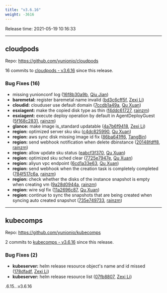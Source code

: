 ```yaml
---
title: "v3.6.16"
weight: -3616
---
```


Release time: 2021-05-19 10:16:33

-----

## cloudpods

Repo: https://github.com/yunionio/cloudpods

16 commits to [cloudpods - v3.6.16] since this release.

### Bug Fixes (16)
- missing yunionconf log ([16f8b30a9b](https://github.com/yunionio/cloudpods/commit/16f8b30a9b8098f5fcb9de805546c9fbad9230f1), [Qiu Jian](mailto:qiujian@yunionyun.com))
- **baremetal:** register baremetal name invalid ([bd3c6cff5f](https://github.com/yunionio/cloudpods/commit/bd3c6cff5f33f6495fd2d9176bd80f5ff95ca42f), [Zexi Li](mailto:zexi.li@qq.com))
- **cloudid:** clouduser use default domain ([7ccdb1a49a](https://github.com/yunionio/cloudpods/commit/7ccdb1a49ae78811944a35bc065bd3b0d54d1228), [Qu Xuan](mailto:quxuan@yunionyun.com))
- **esxiagent:** make the copied disk type as thin ([f4ddc61727](https://github.com/yunionio/cloudpods/commit/f4ddc61727cb38eaadbcde1209cba858e2f26986), [rainzm](mailto:mjoycarry@gmail.com))
- **esxiagent:** execute deploy operation by default in AgentDeployGuest ([5f168c2831](https://github.com/yunionio/cloudpods/commit/5f168c2831f8a57d308ccc696ff9351c470da1ca), [rainzm](mailto:mjoycarry@gmail.com))
- **glance:** make image is_standard updatable ([4a7b6f9418](https://github.com/yunionio/cloudpods/commit/4a7b6f9418242f165d2782f2ecf3246c9b6a6050), [Zexi Li](mailto:zexi.li@qq.com))
- **region:** optimized server sku sku ([c4dc825990](https://github.com/yunionio/cloudpods/commit/c4dc8259908d20066bc080005841cb2a74aa0702), [Qu Xuan](mailto:quxuan@yunionyun.com))
- **region:** aws sync disk missing image id fix ([86ba641ff6](https://github.com/yunionio/cloudpods/commit/86ba641ff67e318954e1cde551cf5df850a4f802), [TangBin](mailto:tangbin@yunion.cn))
- **region:** send webhook notification when delete dbinstance ([20148fdff8](https://github.com/yunionio/cloudpods/commit/20148fdff8106761b255dd54d457f3b8761824b2), [rainzm](mailto:mjoycarry@gmail.com))
- **region:** allow update sku status ([eabcf3f370](https://github.com/yunionio/cloudpods/commit/eabcf3f370938417a60a0b6c169d20010ff2d6ce), [Qu Xuan](mailto:quxuan@yunionyun.com))
- **region:** optimized sku sched clear ([7725e7947e](https://github.com/yunionio/cloudpods/commit/7725e7947ed315a49d55b2d51c52e71edb258713), [Qu Xuan](mailto:quxuan@yunionyun.com))
- **region:** aliyun vpc endpoint ([6cd1a33e63](https://github.com/yunionio/cloudpods/commit/6cd1a33e637fa27e1994fea7c7e69b03679a87fe), [Qu Xuan](mailto:quxuan@yunionyun.com))
- **region:** send webhook when the creation task is completely completed ([784f517c6a](https://github.com/yunionio/cloudpods/commit/784f517c6adc42bd65cecdff56dfcfa16454b5f3), [rainzm](mailto:mjoycarry@gmail.com))
- **region:** check whether the disks of the instance snapshot is empty when creating vm ([9a28d0944a](https://github.com/yunionio/cloudpods/commit/9a28d0944ac0982c3eb2eadfd1819ab179aa6351), [rainzm](mailto:mjoycarry@gmail.com))
- **region:** wire sql fix ([11a2696c87](https://github.com/yunionio/cloudpods/commit/11a2696c872bc7054655556a202bb153ed961277), [Qu Xuan](mailto:quxuan@yunionyun.com))
- **region:** continue to sync the snapshots that are being created when syncing auto created snapshot ([735e749733](https://github.com/yunionio/cloudpods/commit/735e749733e6ec2d5b15d762a324046af38279d5), [rainzm](mailto:mjoycarry@gmail.com))

[cloudpods - v3.6.16]: https://github.com/yunionio/cloudpods/compare/v3.6.15...v3.6.16
-----

## kubecomps

Repo: https://github.com/yunionio/kubecomps

2 commits to [kubecomps - v3.6.16] since this release.

### Bug Fixes (2)
- **kubeserver:** helm release resource object's name and id missed ([178dfadf](https://github.com/yunionio/kubecomps/commit/178dfadf02b6f7234cc595ea23b4e00b4fc02c7a), [Zexi Li](mailto:zexi.li@qq.com))
- **kubeserver:** helm release resource list ([07fb8807](https://github.com/yunionio/kubecomps/commit/07fb88072d366773c025c66a079e0d505cf5cb55), [Zexi Li](mailto:zexi.li@qq.com))

[kubecomps - v3.6.16]: https://github.com/yunionio/kubecomps/compare/v3.6.15...v3.6.16
.6.15...v3.6.16
